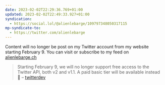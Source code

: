 ```yaml
---
date: 2023-02-02T22:29:36.769+01:00
updated: 2023-02-02T22:49:33.927+01:00
syndication:
  - https://social.lol/@alienlebarge/109797348050317115
mp-syndicate-to:
  - https://twitter.com/alienlebarge
---
```

Content will no longer be post on my Twitter account from my website starting February 9.
You can visit or subscribe to my feed on [alienlebarge.ch](https://alienlebarge.ch)

> Starting February 9, we will no longer support free access to the Twitter API, both v2 and v1.1. A paid basic tier will be available instead 🧵
> – [twitterdev](https://twitter.com/twitterdev/status/1621026986784337922)
